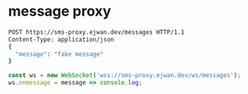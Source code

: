 # message proxy

```bash
POST https://sms-proxy.ejwan.dev/messages HTTP/1.1
Content-Type: application/json
{
  "message": "fake message"
}
```


```js
const ws = new WebSocket('wss://sms-proxy.ejwan.dev/ws/messages'); 
ws.onmessage = message => console.log;
```